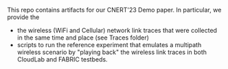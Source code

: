 This repo contains artifacts for our CNERT'23 Demo paper. In particular, we provide the  
* the wireless (WiFi and Cellular) network link traces that were collected in the same time and place (see Traces folder)
* scripts to run the reference experiment that emulates a multipath wireless scenario by "playing back" the wireless link traces in both CloudLab and FABRIC testbeds.
